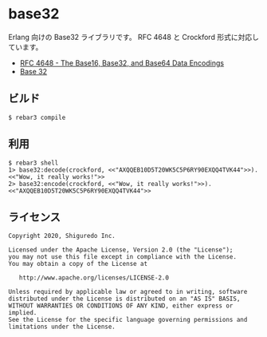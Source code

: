 # base32

Erlang 向けの Base32 ライブラリです。 RFC 4648 と Crockford 形式に対応しています。

- [RFC 4648 \- The Base16, Base32, and Base64 Data Encodings](https://tools.ietf.org/html/rfc4648)
- [Base 32](https://www.crockford.com/base32.html)

## ビルド

```shell
$ rebar3 compile
```

## 利用

```shell
$ rebar3 shell
1> base32:decode(crockford, <<"AXQQEB10D5T20WK5C5P6RY90EXQQ4TVK44">>).
<<"Wow, it really works!">>
2> base32:encode(crockford, <<"Wow, it really works!">>).
<<"AXQQEB10D5T20WK5C5P6RY90EXQQ4TVK44">>
```

## ライセンス

```
Copyright 2020, Shiguredo Inc.

Licensed under the Apache License, Version 2.0 (the "License");
you may not use this file except in compliance with the License.
You may obtain a copy of the License at

   http://www.apache.org/licenses/LICENSE-2.0

Unless required by applicable law or agreed to in writing, software
distributed under the License is distributed on an "AS IS" BASIS,
WITHOUT WARRANTIES OR CONDITIONS OF ANY KIND, either express or implied.
See the License for the specific language governing permissions and
limitations under the License.
```
